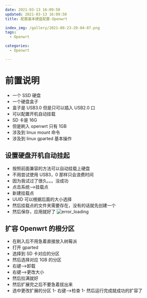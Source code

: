 ```yaml
---
date: 2021-03-13 16:09:50
updated: 2021-03-13 16:09:50
title: 配置基本硬盘配置-Openwrt

index_img: /gallery/2021-08-23-20-04-07.png
tags:
  - Openwrt

categories:
  - Openwrt

---
```



# 前置说明

- 一个 SSD 硬盘
- 一个硬盘盒子
- 盒子是 USB3.0 但是只可以插入 USB2.0 口
- 可以配置开机自动挂载
- SD 卡是 16G
- 但是刷入 openwrt 只有 1GB
- 涉及到 linux mount 命令
- 涉及到 linux gparted 基本操作

## 设置硬盘开机自动挂起

- 按照前面兼容的方法可以自动挂载上硬盘
- 不用尝试使用 USB3，0 那样只会浪费时间
- 因为我试过了很久。。。没成功
- 点击系统-->挂载点
- 新建挂载点
- UUID 可以根据后面的大小选择
- 然后挂载点的文件夹需要存在，没有的话就先创建一个
- 然后保存，应用就好了
  ![error_loading](/gallery/2021-03-13-16-16-33.png)

## 扩容 Openwrt 的根分区

- 在刷入后不用急着直接放入树莓派
- 打开 gparted
- 选择到 SD 卡对应的分区
- 然后选择对应 1GB 的分区
- 右键-->卸载
- 右键-->更改大小
- 然后拉满就好
- 然后扩展完之后不要急着拔出来
- 选中更改扩展的分区
  1- 右键-->检查
  1- 然后运行完成就成功的扩容了
